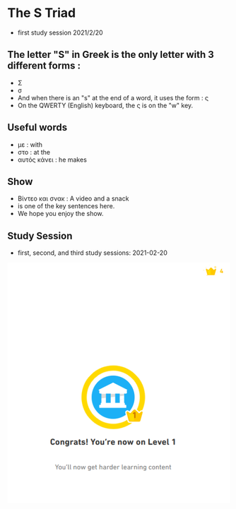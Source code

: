 # The S Triad
* first study session 2021/2/20


## The letter "S" in Greek is the only letter with 3 different forms :
* Σ
* σ
* And when there is an "s" at the end of a word, it uses the form : ς
* On the QWERTY (English) keyboard, the ς is on the "w" key.


## Useful words
* με : with
* στο : at the
* αυτός κάνει : he makes

## Show 
* Βίντεο και σνακ : A video and a snack
* is one of the key sentences here.
* We hope you enjoy the show.

## Study Session
* first, second, and third study sessions: 2021-02-20

![NewLevel](https://github.com/EO4wellness/T-I-L/blob/main/polyglot/la-otra/Greek/Images/2021-02-20_earned-level1-S-triad.png)
